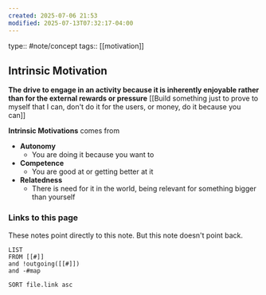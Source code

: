 ```yaml
---
created: 2025-07-06 21:53
modified: 2025-07-13T07:32:17-04:00
---
```

type:: #note/concept
tags:: [[motivation]]

## Intrinsic Motivation

**The drive to engage in an activity because it is inherently enjoyable rather than for the external rewards or pressure**
[[Build something just to prove to myself that I can, don't do it for the users, or money, do it because you can]]

**Intrinsic Motivations** comes from 
- **Autonomy**
    - You are doing it because you want to
- **Competence**
    - You are good at or getting better at it
- **Relatedness**
    - There is need for it in the world, being relevant for something bigger than yourself

### Links to this page
These notes point directly to this note. But this note doesn't point back.
```dataview
LIST
FROM [[#]]
and !outgoing([[#]])
and -#map

SORT file.link asc
```
